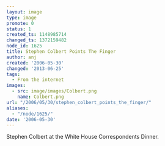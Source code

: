 ```yaml
---
layout: image
type: image
promote: 0
status: 1
created_ts: 1148985714
changed_ts: 1372159482
node_id: 1625
title: Stephen Colbert Points The Finger
author: anj
created: '2006-05-30'
changed: '2013-06-25'
tags:
  - From the internet
images:
  - src: image/images/Colbert.png
    name: Colbert.png
url: "/2006/05/30/stephen_colbert_points_the_finger/"
aliases:
  - "/node/1625/"
date: '2006-05-30'
---
```

Stephen Colbert at the White House Correspondents Dinner.

